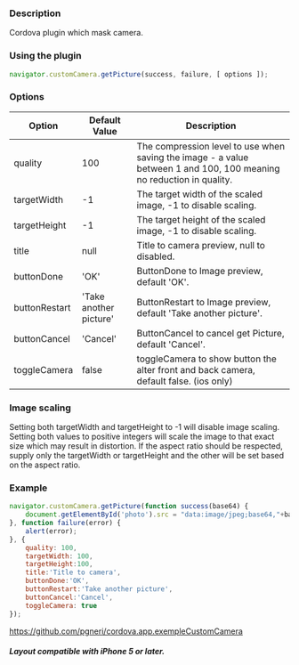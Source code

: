 ### Description

Cordova plugin which mask camera.

### Using the plugin

```js
navigator.customCamera.getPicture(success, failure, [ options ]);
```

### Options

|         Option       | Default Value |        Description        |
|----------------------|---------------|---------------------------|
| quality | 100 | The compression level to use when saving the image - a value between 1 and 100, 100 meaning no reduction in quality. |
| targetWidth | -1 | The target width of the scaled image, -1 to disable scaling. |
| targetHeight | -1 | The target height of the scaled image, -1 to disable scaling.  |
|title | null | Title to camera preview, null to disabled.  |
|buttonDone | 'OK' | ButtonDone to Image preview, default 'OK'. |
|buttonRestart | 'Take another picture' | ButtonRestart to Image preview, default 'Take another picture'. |
|buttonCancel | 'Cancel' | ButtonCancel to cancel get Picture, default 'Cancel'. |
|toggleCamera | false | toggleCamera to show button the alter front and back camera, default false. (ios only) |

### Image scaling

Setting both targetWidth and targetHeight to -1 will disable image scaling. Setting both values to positive integers will scale the image to that exact size which may result in distortion. If the aspect ratio should be respected, supply only the targetWidth or targetHeight and the other will be set based on the aspect ratio.

### Example

```js
navigator.customCamera.getPicture(function success(base64) {
    document.getElementById('photo').src = "data:image/jpeg;base64,"+base64;
}, function failure(error) {
    alert(error);
}, {
    quality: 100,
    targetWidth: 100,
    targetHeight:100,
    title:'Title to camera',
    buttonDone:'OK',
    buttonRestart:'Take another picture',
    buttonCancel:'Cancel',
    toggleCamera: true
});
```
https://github.com/pgneri/cordova.app.exempleCustomCamera

##### Layout compatible with iPhone 5 or later.

